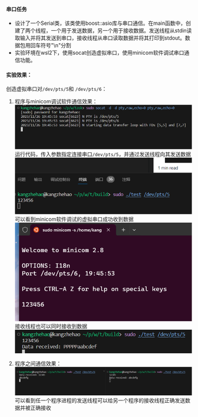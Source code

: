 #### 串口任务
* 设计了一个Serial类，该类使用boost::asio库与串口通信。在main函数中，创建了两个线程，一个用于发送数据，另一个用于接收数据。发送线程从stdin读取输入并将其发送到串口，接收线程从串口读取数据并将其打印到stdout。数据包用回车符号"\n"分割
* 实验环境在wsl2下，使用socat创造虚拟串口，使用minicom软件调试串口通信功能。
#### 实验效果：
创造虚拟串口对`/dev/pts/5`和 `/dev/pts/6`：

1. 程序与minicom调试软件通信效果：
![Alt text](images/README/image.png)
运行代码，传入参数指定连接串口`/dev/pts/5`，并通过发送线程向其发送数据
![Alt text](images/README/image-1.png)
可以看到minicom软件调试的虚拟串口成功收到数据
![Alt text](images/README/image-2.png)
接收线程也可以同时接收到数据
![Alt text](images/README/image-3.png)

2. 程序之间通信效果：
![Alt text](images/README/image-4.png)
可以看到任一个程序进程的发送线程可以给另一个程序的接收线程正确发送数据并被正确接收